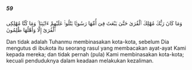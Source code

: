 ##### 59

<span class="ayah">وَمَا كَانَ رَبُّكَ مُهْلِكَ ٱلْقُرَىٰ حَتَّىٰ يَبْعَثَ فِىٓ أُمِّهَا رَسُولًۭا يَتْلُوا۟ عَلَيْهِمْ ءَايَٰتِنَا ۚ وَمَا كُنَّا مُهْلِكِى ٱلْقُرَىٰٓ إِلَّا وَأَهْلُهَا ظَٰلِمُونَ</span>

<span class="ayah_translation">Dan tidak adalah Tuhanmu membinasakan kota-kota, sebelum Dia mengutus di ibukota itu seorang rasul yang membacakan ayat-ayat Kami kepada mereka; dan tidak pernah (pula) Kami membinasakan kota-kota; kecuali penduduknya dalam keadaan melakukan kezaliman.</span>
